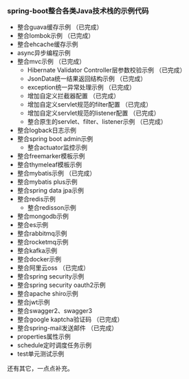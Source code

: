 ### spring-boot整合各类Java技术栈的示例代码
+ 整合guava缓存示例 （已完成）
+ 整合lombok示例 （已完成）
+ 整合ehcache缓存示例
+ async异步编程示例
+ 整合mvc示例 （已完成）
  + Hibernate Validator Controller层参数校验示例 （已完成）
  + JsonData统一结果返回结构示例 （已完成）
  + exception统一异常处理示例 （已完成）
  + 增加自定义拦截器配置 （已完成）
  + 增加自定义servlet规范的filter配置 （已完成）
  + 增加自定义servlet规范的listener配置 （已完成）
  + 整合原生的servlet、filter、listener示例 （已完成）
+ 整合logback日志示例
+ 整合spring boot admin示例
  + 整合actuator监控示例
+ 整合freemarker模板示例
+ 整合thymeleaf模板示例
+ 整合mybatis示例 （已完成）
+ 整合mybatis plus示例 
+ 整合spring data jpa示例
+ 整合redis示例
  + 整合redisson示例  
+ 整合mongodb示例
+ 整合es示例
+ 整合rabbitmq示例
+ 整合rocketmq示例
+ 整合kafka示例
+ 整合docker示例
+ 整合阿里云oss （已完成）
+ 整合spring security示例
+ 整合spring security oauth2示例
+ 整合apache shiro示例
+ 整合jwt示例
+ 整合swagger2、swagger3
+ 整合google kaptcha验证码 （已完成）
+ 整合spring-mail发送邮件 （已完成）
+ properties属性示例
+ schedule定时调度任务示例
+ test单元测试示例

还有其它，一点点补充。
